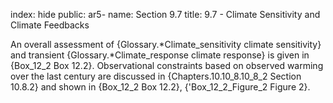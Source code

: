 index: hide
public: ar5-
name: Section 9.7
title: 9.7 - Climate Sensitivity and Climate Feedbacks

An overall assessment of {Glossary.*Climate_sensitivity climate sensitivity} and transient {Glossary.*Climate_response climate response} is given in {Box_12_2 Box 12.2}. Observational constraints based on observed warming over the last century are discussed in {Chapters.10.10_8.10_8_2 Section 10.8.2} and shown in {Box_12_2 Box 12.2}, {'Box_12_2_Figure_2 Figure 2}.
